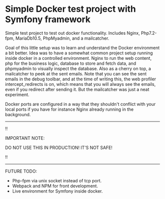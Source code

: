 # Simple Docker test project with Symfony framework

Simple test project to test out docker functionality. Includes Nginx,
Php7.2-fpm, MariaDb10.5, PhpMyadmin, and a mailcatcher.

Goal of this little setup was to learn and understand the Docker environment a
bit better. Idea was to have a somewhat common project setup running inside
docker in a controlled environment. Nginx to run the web content, php for the
business logic, database to store and fetch data, and phpmyadmin to visually
inspect the database.
Also as a cherry on top, a mailcatcher to peek at the sent emails. Note that you
can see the sent emails in the debug toolbar, and at the time of writing this,
the web profiler intercept_redirects is on, which means that you will always see
the emails, even if you redirect after sending it. But the mailcatcher was just
a neat experiment.

Docker ports are configured in a way that they shouldn't conflict with your
local ports if you have for instance Nginx already running in the background.

---

:bangbang:

IMPORTANT NOTE:

DO NOT USE THIS IN PRODUCTION! IT'S NOT SAFE!

:bangbang:

---

FUTURE TODO:
- Php-fpm via unix socket instead of tcp port.
- Webpack and NPM for front development.
- Live environment for Symfony inside docker.
